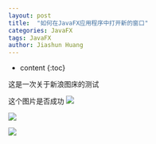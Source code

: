 ```yaml
---
layout: post
title:  "如何在JavaFX应用程序中打开新的窗口"
categories: JavaFX
tags: JavaFX
author: Jiashun Huang
---
```

* content
{:toc}

这是一次关于新浪图床的测试




这个图片是否成功
![](http://ss1.sinaimg.cn/large/006phgbagy1fm7d85cy0aj30rb0smdia.jpg)

![](http://ww1.sinaimg.cn/large/006phgbagy1fm7devkwjbj30hs08ugmh.jpg)

![](http://ss1.sinaimg.cn/large/006phgbagy1fm7dfjdimgj30hs08uq46.jpg)

